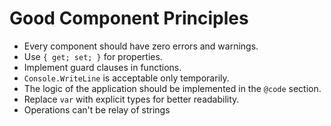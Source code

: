 # Good Component Principles
- Every component should have zero errors and warnings.
- Use `{ get; set; }` for properties.
- Implement guard clauses in functions.
- `Console.WriteLine` is acceptable only temporarily.
- The logic of the application should be implemented in the `@code` section.
- Replace `var` with explicit types for better readability.
- Operations can't be relay of strings